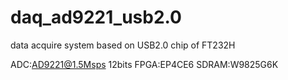 # daq_ad9221_usb2.0

data acquire system based on USB2.0 chip of FT232H

ADC:AD9221@1.5Msps 12bits
FPGA:EP4CE6
SDRAM:W9825G6K
